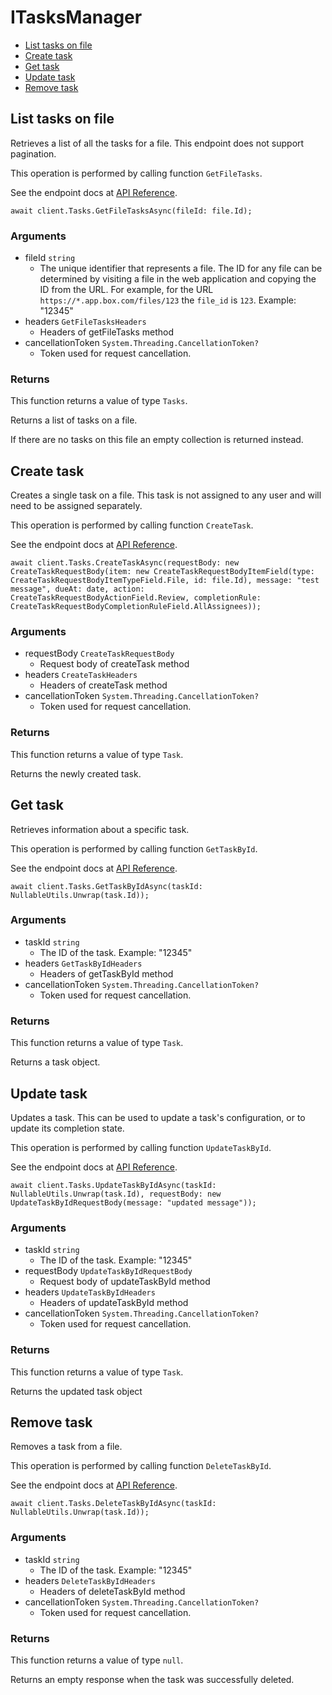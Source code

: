# ITasksManager


- [List tasks on file](#list-tasks-on-file)
- [Create task](#create-task)
- [Get task](#get-task)
- [Update task](#update-task)
- [Remove task](#remove-task)

## List tasks on file

Retrieves a list of all the tasks for a file. This
endpoint does not support pagination.

This operation is performed by calling function `GetFileTasks`.

See the endpoint docs at
[API Reference](https://developer.box.com/reference/get-files-id-tasks/).

<!-- sample get_files_id_tasks -->
```
await client.Tasks.GetFileTasksAsync(fileId: file.Id);
```

### Arguments

- fileId `string`
  - The unique identifier that represents a file.  The ID for any file can be determined by visiting a file in the web application and copying the ID from the URL. For example, for the URL `https://*.app.box.com/files/123` the `file_id` is `123`. Example: "12345"
- headers `GetFileTasksHeaders`
  - Headers of getFileTasks method
- cancellationToken `System.Threading.CancellationToken?`
  - Token used for request cancellation.


### Returns

This function returns a value of type `Tasks`.

Returns a list of tasks on a file.

If there are no tasks on this file an empty collection is returned
instead.


## Create task

Creates a single task on a file. This task is not assigned to any user and
will need to be assigned separately.

This operation is performed by calling function `CreateTask`.

See the endpoint docs at
[API Reference](https://developer.box.com/reference/post-tasks/).

<!-- sample post_tasks -->
```
await client.Tasks.CreateTaskAsync(requestBody: new CreateTaskRequestBody(item: new CreateTaskRequestBodyItemField(type: CreateTaskRequestBodyItemTypeField.File, id: file.Id), message: "test message", dueAt: date, action: CreateTaskRequestBodyActionField.Review, completionRule: CreateTaskRequestBodyCompletionRuleField.AllAssignees));
```

### Arguments

- requestBody `CreateTaskRequestBody`
  - Request body of createTask method
- headers `CreateTaskHeaders`
  - Headers of createTask method
- cancellationToken `System.Threading.CancellationToken?`
  - Token used for request cancellation.


### Returns

This function returns a value of type `Task`.

Returns the newly created task.


## Get task

Retrieves information about a specific task.

This operation is performed by calling function `GetTaskById`.

See the endpoint docs at
[API Reference](https://developer.box.com/reference/get-tasks-id/).

<!-- sample get_tasks_id -->
```
await client.Tasks.GetTaskByIdAsync(taskId: NullableUtils.Unwrap(task.Id));
```

### Arguments

- taskId `string`
  - The ID of the task. Example: "12345"
- headers `GetTaskByIdHeaders`
  - Headers of getTaskById method
- cancellationToken `System.Threading.CancellationToken?`
  - Token used for request cancellation.


### Returns

This function returns a value of type `Task`.

Returns a task object.


## Update task

Updates a task. This can be used to update a task's configuration, or to
update its completion state.

This operation is performed by calling function `UpdateTaskById`.

See the endpoint docs at
[API Reference](https://developer.box.com/reference/put-tasks-id/).

<!-- sample put_tasks_id -->
```
await client.Tasks.UpdateTaskByIdAsync(taskId: NullableUtils.Unwrap(task.Id), requestBody: new UpdateTaskByIdRequestBody(message: "updated message"));
```

### Arguments

- taskId `string`
  - The ID of the task. Example: "12345"
- requestBody `UpdateTaskByIdRequestBody`
  - Request body of updateTaskById method
- headers `UpdateTaskByIdHeaders`
  - Headers of updateTaskById method
- cancellationToken `System.Threading.CancellationToken?`
  - Token used for request cancellation.


### Returns

This function returns a value of type `Task`.

Returns the updated task object


## Remove task

Removes a task from a file.

This operation is performed by calling function `DeleteTaskById`.

See the endpoint docs at
[API Reference](https://developer.box.com/reference/delete-tasks-id/).

<!-- sample delete_tasks_id -->
```
await client.Tasks.DeleteTaskByIdAsync(taskId: NullableUtils.Unwrap(task.Id));
```

### Arguments

- taskId `string`
  - The ID of the task. Example: "12345"
- headers `DeleteTaskByIdHeaders`
  - Headers of deleteTaskById method
- cancellationToken `System.Threading.CancellationToken?`
  - Token used for request cancellation.


### Returns

This function returns a value of type `null`.

Returns an empty response when the task was successfully deleted.


